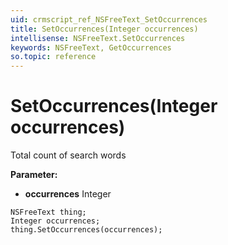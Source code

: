 ```yaml
---
uid: crmscript_ref_NSFreeText_SetOccurrences
title: SetOccurrences(Integer occurrences)
intellisense: NSFreeText.SetOccurrences
keywords: NSFreeText, GetOccurrences
so.topic: reference
---
```


# SetOccurrences(Integer occurrences)

Total count of search words

**Parameter:** 
 - **occurrences** Integer

```crmscript
NSFreeText thing;
Integer occurrences;
thing.SetOccurrences(occurrences);
```

